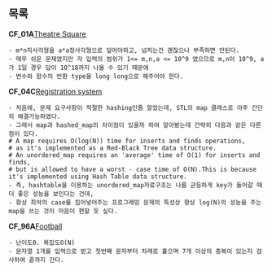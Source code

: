 목록
-------
**CF_01A**[Theatre Square](http://codeforces.com/problemset/problem/1/A)
```
- m*n직사각형을 a*a정사각형으로 덮어야하고, 넘치는건 괜찮으나 부족하면 안된다.
- 매우 쉬운 문제였지만 각 입력의 범위가 1<= m,n,a <= 10^9 였으므로 m,n이 10^9, a가 1일 경우 답이 10^18까지 나올 수 있기 때문에
- 변수와 함수의 반환 type을 long long으로 해주어야 한다.
```

**CF_04C**[Registration system](http://codeforces.com/contest/4/problem/C)
```
- 처음에, 문제 요구사항이 적절한 hashing인줄 알았는데, STL의 map 클래스로 아주 간단히 해결가능하였다.
- 그래서 map과 hashed_map의 차이점이 있을까 하여 알아봤는데 간략히 다음과 같은 다른점이 있다.
# A map requires O(log(N)) time for inserts and finds operations, 
# as it's implemented as a Red-Black Tree data structure.
# An unordered_map requires an 'average' time of O(1) for inserts and finds, 
# but is allowed to have a worst - case time of O(N).This is because it's implemented using Hash Table data structure.
- 즉, hashtable을 이용하는 unordered_map자료구조는 나름 균등하게 key가 들어갈 때 더 좋은 성능을 보인다는 건데,
- 항상 최악의 case를 집어넣어주는 프로그래밍 문제의 특성상 항상 log(N)의 성능을 주는 map을 쓰는 것이 마음이 편할 듯 싶다.
```

**CF_96A**[Football](http://codeforces.com/problemset/problem/96/A)
```
- 난이도0. 복잡도O(N)
- 문자열 1개를 입력으로 받고 첫번째 문자부터 차례로 훑으며 7개 이상의 중복이 있는지 검사하여 끝까지 간다.
```


